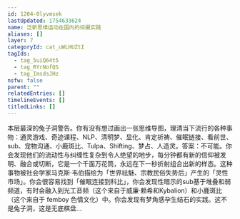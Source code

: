 ```yaml
---
id: 1204-0lyvmsek
lastUpdated: 1754633624
name: 泛新思维运动在国内的综摄实践
aliases: []
layer: 7
categoryId: cat_uWLHUZtI
tagIds:
  - tag_5uiQ64t5
  - tag_RYrNofQS
  - tag_ImsdsJHz
nsfw: false
parent: ""
relatedEntries: []
timelineEvents: []
titledLinks: []
---
```


本层最深的兔子洞警告。你有没有想过画出一张思维导图，理清当下流行的各种事物：通灵游戏、奇迹课程、NLP、清明梦、显化、肯定祈祷、催眠链接、看前世、sub、宠物沟通、小鹿斑比、Tulpa、Shifting、梦占、人造灵。答案：不可能。你会发现他们的流动性与纠缠性复杂到令人绝望的地步，每分钟都有新的信仰被发明、融合或切断，它是一个千面万花筒，永远在下一秒折射组合出新的样态。这种事物被社会学家马克斯·韦伯描绘为「世界祛魅、宗教民俗失势后」产生的「灵性市场」。你会很容易找到「催眠连接到科比」，你会发现性暗示的sub基于堆叠和弱频道，有时会融入到光工音频（这个来自于威廉·赖希和Kybalion）和小鹿斑比（这个来自于 femboy 色情文化）中。你会发现有梦角感孕生结石的实践。这不是兔子洞，这是无底棋盘…